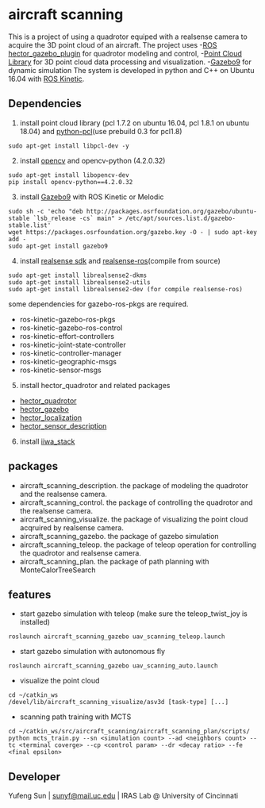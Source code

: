 # aircraft scanning
This is a project of using a quadrotor equiped with a realsense camera to acquire the 3D point cloud of an aircraft.
The project uses
-[ROS hector_gazebo_plugin](http://wiki.ros.org/hector_gazebo_plugins) for quadrotor modeling and control,
-[Point Cloud Library](http://pointclouds.org/) for 3D point cloud data processing and visualization.
-[Gazebo9](http://gazebosim.org/) for dynamic simulation
The system is developed in python and C++ on Ubuntu 16.04 with [ROS Kinetic](http://wiki.ros.org/kinetic).

## Dependencies
1. install point cloud library (pcl 1.7.2 on ubuntu 16.04, pcl 1.8.1 on ubuntu 18.04) and [python-pcl](https://python-pcl-fork.readthedocs.io/en/rc_patches4/install.html)(use prebuild 0.3 for pcl1.8)
```
sudo apt-get install libpcl-dev -y
```
2. install [opencv](https://docs.opencv.org/master/d7/d9f/tutorial_linux_install.html) and opencv-python (4.2.0.32)
```
sudo apt-get install libopencv-dev
pip install opencv-python==4.2.0.32
```
3. install [Gazebo9](http://gazebosim.org/tutorials?tut=install_ubuntu) with ROS Kinetic or Melodic
```
sudo sh -c 'echo "deb http://packages.osrfoundation.org/gazebo/ubuntu-stable `lsb_release -cs` main" > /etc/apt/sources.list.d/gazebo-stable.list'
wget https://packages.osrfoundation.org/gazebo.key -O - | sudo apt-key add -
sudo apt-get install gazebo9
```
4. install [realsense sdk](https://github.com/IntelRealSense/librealsense/blob/master/doc/distribution_linux.md) and [realsense-ros](https://github.com/IntelRealSense/realsense-ros)(compile from source) 
```
sudo apt-get install librealsense2-dkms
sudo apt-get install librealsense2-utils
sudo apt-get install librealsense2-dev (for compile realsense-ros)

```
some dependencies for gazebo-ros-pkgs are required.
  - ros-kinetic-gazebo-ros-pkgs
  - ros-kinetic-gazebo-ros-control
  - ros-kinetic-effort-controllers
  - ros-kinetic-joint-state-controller
  - ros-kinetic-controller-manager
  - ros-kinetic-geographic-msgs   
  - ros-kinetic-sensor-msgs

5. install hector_quadrotor and related packages
  - [hector_quadrotor](http://wiki.ros.org/hector_quadrotor)
  - [hector_gazebo](http://wiki.ros.org/hector_gazebo)
  - [hector_localization](http://wiki.ros.org/hector_localization)
  - [hector_sensor_description](http://wiki.ros.org/hector_sensors_description)
6. install [iiwa_stack](https://github.com/IFL-CAMP/iiwa_stack)

## packages
- aircraft_scanning_description. the package of modeling the quadrotor and the realsense camera.
- aircraft_scanning_control. the package of controlling the quadrotor and the realsense camera.
- aircraft_scanning_visualize. the package of visualizing the point cloud acqruired by realsense camera.
- aircraft_scanning_gazebo. the package of gazebo simulation
- aircraft_scanning_teleop. the package of teleop operation for controlling the quadrotor and realsense camera.
- aircraft_scanning_plan. the package of path planning with MonteCalorTreeSearch

## features
- start gazebo simulation with teleop (make sure the teleop_twist_joy is installed)
```
roslaunch aircraft_scanning_gazebo uav_scanning_teleop.launch
```
- start gazebo simulation with autonomous fly
```
roslaunch aircraft_scanning_gazebo uav_scanning_auto.launch
```
- visualize the point cloud
```
cd ~/catkin_ws
/devel/lib/aircraft_scanning_visualize/asv3d [task-type] [...]
```
- scanning path training with MCTS
```
cd ~/catkin_ws/src/aircraft_scanning/aircraft_scanning_plan/scripts/
python mcts_train.py --sn <simulation count> --ad <neighbors count> --tc <terminal coverge> --cp <control param> --dr <decay ratio> --fe <final epsilon>
```

## Developer
Yufeng Sun | sunyf@mail.uc.edu | IRAS Lab @ University of Cincinnati
